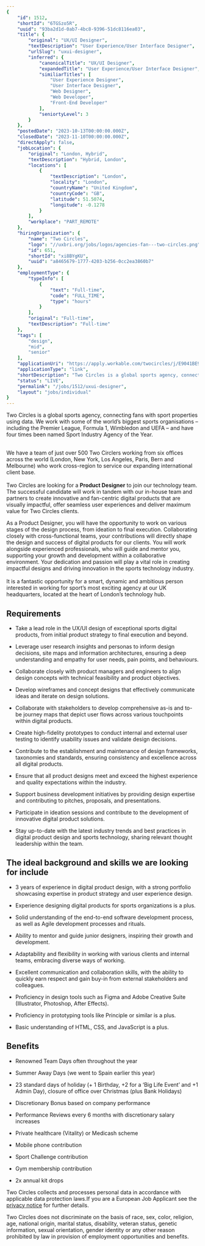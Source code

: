 ```yaml
---
{
	"id": 1512,
	"shortId": "6TGSzo5R",
	"uuid": "93ba2d1d-0ab7-4bc8-9396-51dc8116ea03",
	"title": {
		"original": "UX/UI Designer",
		"textDescription": "User Experience/User Interface Designer",
		"urlSlug": "uxui-designer",
		"inferred": {
			"canonicalTitle": "UX/UI Designer",
			"expandedTitle": "User Experience/User Interface Designer",
			"similiarTitles": [
				"User Experience Designer",
				"User Interface Designer",
				"Web Designer",
				"Web Developer",
				"Front-End Developer"
			],
			"seniortyLevel": 3
		}
	},
	"postedDate": "2023-10-13T00:00:00.000Z",
	"closedDate": "2023-11-10T00:00:00.000Z",
	"directApply": false,
	"jobLocation": {
		"original": "London, Hybrid",
		"textDescription": "Hybrid, London",
		"locations": [
			{
				"textDescription": "London",
				"locality": "London",
				"countryName": "United Kingdom",
				"countryCode": "GB",
				"latitude": 51.5074,
				"longitude": -0.1278
			}
		],
		"workplace": "PART_REMOTE"
	},
	"hiringOrganization": {
		"name": "Two Circles",
		"logo": "//uxbri.org/jobs/logos/agencies-fan---two-circles.png",
		"id": 651,
		"shortId": "xi8BYgKU",
		"uuid": "a8465679-1777-4203-b256-0cc2ea3860b7"
	},
	"employmentType": {
		"typeInfo": [
			{
				"text": "Full-time",
				"code": "FULL_TIME",
				"type": "hours"
			}
		],
		"original": "Full-time",
		"textDescription": "Full-time"
	},
	"tags": [
		"design",
		"mid",
		"senior"
	],
	"applicationUri": "https://apply.workable.com/twocircles/j/E9041BE924/apply/",
	"applicationType": "link",
	"shortDescription": "Two Circles is a global sports agency, connecting fans with sport properties using data. We work with some of the world’s’ biggest sports organisations – including the Premier League, Formula 1,",
	"status": "LIVE",
	"permalink": "/jobs/1512/uxui-designer",
	"layout": "jobs/individual"
}
---
```

<p>Two Circles is a global sports agency, connecting fans with sport properties using data. We work with some of the world’s biggest sports organisations – including the Premier League, Formula 1, Wimbledon and UEFA – and have four times been named Sport Industry Agency of the Year.</p><p><br>We have a team of just over 500 Two Circlers working from six offices across the world (London, New York, Los Angeles, Paris, Bern and Melbourne) who work cross-region to service our expanding international client base.<br><br>Two Circles are looking for a <strong>Product Designer</strong> to join our technology team. The successful candidate will work in tandem with our in-house team and partners to create innovative and fan-centric digital products that are visually impactful, offer seamless user experiences and deliver maximum value for Two Circles clients.</p><p>As a Product Designer, you will have the opportunity to work on various stages of the design process, from ideation to final execution. Collaborating closely with cross-functional teams, your contributions will directly shape the design and success of digital products for our clients. You will work alongside experienced professionals, who will guide and mentor you, supporting your growth and development within a collaborative environment. Your dedication and passion will play a vital role in creating impactful designs and driving innovation in the sports technology industry.<br><br>It is a fantastic opportunity for a smart, dynamic and ambitious person interested in working for sport’s most exciting agency at our UK headquarters, located at the heart of London’s technology hub.</p><h2>Requirements</h2><ul><li><p>Take a lead role in the UX/UI design of exceptional sports digital products, from initial product strategy to final execution and beyond.</p></li><li><p>Leverage user research insights and personas to inform design decisions, site maps and information architectures, ensuring a deep understanding and empathy for user needs, pain points, and behaviours.</p></li><li><p>Collaborate closely with product managers and engineers to align design concepts with technical feasibility and product objectives.</p></li><li><p>Develop wireframes and concept designs that effectively communicate ideas and iterate on design solutions.</p></li><li><p>Collaborate with stakeholders to develop comprehensive as-is and to-be journey maps that depict user flows across various touchpoints within digital products.</p></li><li><p>Create high-fidelity prototypes to conduct internal and external user testing to identify usability issues and validate design decisions.</p></li><li><p>Contribute to the establishment and maintenance of design frameworks, taxonomies and standards, ensuring consistency and excellence across all digital products.</p></li><li><p>Ensure that all product designs meet and exceed the highest experience and quality expectations within the industry.</p></li><li><p>Support business development initiatives by providing design expertise and contributing to pitches, proposals, and presentations.</p></li><li><p>Participate in ideation sessions and contribute to the development of innovative digital product solutions.</p></li><li><p>Stay up-to-date with the latest industry trends and best practices in digital product design and sports technology, sharing relevant thought leadership within the team.</p></li></ul><h2>The ideal background and skills we are looking for include</h2><ul><li><p>3 years of experience in digital product design, with a strong portfolio showcasing expertise in product strategy and user experience design.</p></li><li><p>Experience designing digital products for sports organizations is a plus.</p></li><li><p>Solid understanding of the end-to-end software development process, as well as Agile development processes and rituals.</p></li><li><p>Ability to mentor and guide junior designers, inspiring their growth and development.</p></li><li><p>Adaptability and flexibility in working with various clients and internal teams, embracing diverse ways of working.</p></li><li><p>Excellent communication and collaboration skills, with the ability to quickly earn respect and gain buy-in from external stakeholders and colleagues.</p></li><li><p>Proficiency in design tools such as Figma and Adobe Creative Suite (Illustrator, Photoshop, After Effects).</p></li><li><p>Proficiency in prototyping tools like Principle or similar is a plus.</p></li><li><p>Basic understanding of HTML, CSS, and JavaScript is a plus.</p></li></ul><h2>Benefits</h2><ul><li><p>Renowned Team Days often throughout the year</p></li><li><p>Summer Away Days (we went to Spain earlier this year)</p></li><li><p>23 standard days of holiday (+ 1 Birthday, +2 for a ‘Big Life Event’ and +1 Admin Day), closure of office over Christmas (plus Bank Holidays)</p></li><li><p>Discretionary Bonus based on company performance</p></li><li><p>Performance Reviews every 6 months with discretionary salary increases</p></li><li><p>Private healthcare (Vitality) or Medicash scheme</p></li><li><p>Mobile phone contribution</p></li><li><p>Sport Challenge contribution</p></li><li><p>Gym membership contribution</p></li><li><p>2x annual kit drops</p></li></ul><p>Two Circles collects and processes personal data in accordance with applicable data protection laws.If you are a European Job Applicant see the <a target="_blank" rel="noopener noreferrer nofollow" href="https://apply.workable.com/twocircles/gdpr_policy?lng=en">privacy notice</a> for further details.</p><p>Two Circles does not discriminate on the basis of race, sex, color, religion, age, national origin, marital status, disability, veteran status, genetic information, sexual orientation, gender identity or any other reason prohibited by law in provision of employment opportunities and benefits.</p>
